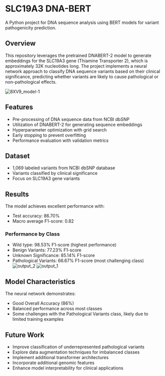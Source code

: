 # SLC19A3 DNA-BERT

A Python project for DNA sequence analysis using BERT models for variant pathogenicity prediction.

## Overview

This repository leverages the pretrained DNABERT-2 model to generate embeddings for the SLC19A3 gene (Thiamine Transporter 2), which is approximately 32K nucleotides long. The project implements a neural network approach to classify DNA sequence variants based on their clinical significance, predicting whether variants are likely to cause pathological or non-pathological effects.

![8XV9_model-1](https://github.com/user-attachments/assets/07f8f358-2393-413a-9777-5f2c4259c952)




## Features

- Pre-processing of DNA sequence data from NCBI dbSNP
- Utilization of DNABERT-2 for generating sequence embeddings
- Hyperparameter optimization with grid search
- Early stopping to prevent overfitting
- Performance evaluation with validation metrics

## Dataset

- 1,069 labeled variants from NCBI dbSNP database
- Variants classified by clinical significance
- Focus on SLC19A3 gene variants

## Results

The model achieves excellent performance with:
- Test accuracy: 86.70%
- Macro average F1-score: 0.82

### Performance by Class
- Wild type: 98.53% F1-score (highest performance)
- Benign Variants: 77.23% F1-score
- Unknown Significance: 85.14% F1-score
- Pathological Variants: 66.67% F1-score (most challenging class)
![output_2](https://github.com/user-attachments/assets/bf47d066-fc34-40b8-b0d1-adf5c13a63bc)
![output_1](https://github.com/user-attachments/assets/f5ccf6a5-d5f6-4f80-9885-1f97995dd4de)

## Model Characteristics

The neural network demonstrates:
- Good Overall Accuracy (86%)
- Balanced performance across most classes
- Some challenges with the Pathological Variants class, likely due to limited training examples

## Future Work

- Improve classification of underrepresented pathological variants
- Explore data augmentation techniques for imbalanced classes
- Implement additional transformer architectures
- Incorporate additional genomic features
- Enhance model interpretability for clinical applications
